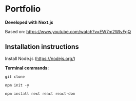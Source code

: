 # Portfolio

**Developed with Next.js**

Based on: https://www.youtube.com/watch?v=EW7m2WIvFgQ


## Installation instructions

Install Node.js (https://nodejs.org/)

**Terminal commands:**

`git clone`

`npm init -y`

`npm install next react react-dom`
